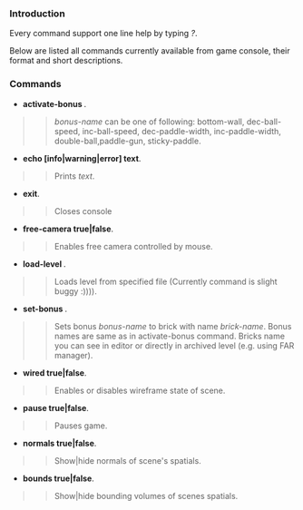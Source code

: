 ### Introduction ###

Every command support one line help by typing _<command name> ?_.

Below are listed all commands currently available from game console, their format and short descriptions.

### Commands ###

  * **activate-bonus <bonus name>**.
> > _bonus-name_ can be one of following: bottom-wall, dec-ball-speed, inc-ball-speed, dec-paddle-width, inc-paddle-width, double-ball,paddle-gun, sticky-paddle.

  * **echo [info|warning|error] text**.
> > Prints _text_.

  * **exit**.
> > Closes console

  * **free-camera true|false**.
> > Enables free camera controlled by mouse.

  * **load-level <file with level>**.
> > Loads level from specified file (Currently command is slight buggy :)))).

  * **set-bonus <bonus name> <brick name>**.
> > Sets bonus _bonus-name_ to brick with name _brick-name_. Bonus names are same as in activate-bonus command. Bricks name you can see in editor or directly in archived level (e.g. using FAR manager).

  * **wired true|false**.
> > Enables or disables wireframe state of scene.

  * **pause true|false**.
> > Pauses game.

  * **normals true|false**.
> > Show|hide normals of scene's spatials.

  * **bounds true|false**.
> > Show|hide bounding volumes of scenes spatials.